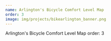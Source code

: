 ```yaml
---
name: Arlington's Bicycle Comfort Level Map
order: 3
image: img/projects/bikearlington_banner.png
---
```


Arlington's Bicycle Comfort Level Map
order: 3